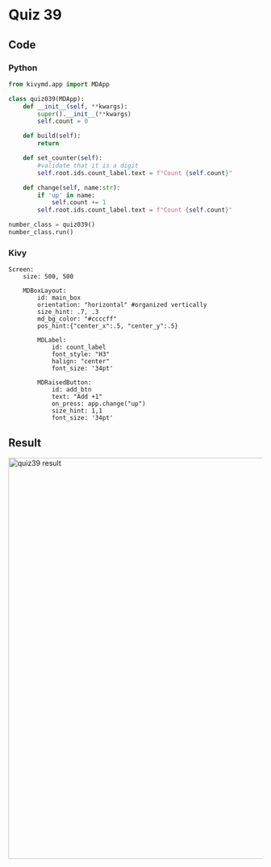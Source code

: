 # Quiz 39
## Code
### Python

```.py
from kivymd.app import MDApp

class quiz039(MDApp):
    def __init__(self, **kwargs):
        super().__init__(**kwargs)
        self.count = 0

    def build(self):
        return

    def set_counter(self):
        #validate that it is a digit
        self.root.ids.count_label.text = f"Count {self.count}"

    def change(self, name:str):
        if 'up' in name:
            self.count += 1
        self.root.ids.count_label.text = f"Count {self.count}"

number_class = quiz039()
number_class.run()
```
### Kivy

```.kv
Screen:
    size: 500, 500

    MDBoxLayout:
        id: main_box
        orientation: "horizontal" #organized vertically
        size_hint: .7, .3
        md_bg_color: "#ccccff"
        pos_hint:{"center_x":.5, "center_y":.5}

        MDLabel:
            id: count_label
            font_style: "H3"
            halign: "center"
            font_size: '34pt'

        MDRaisedButton:
            id: add_btn
            text: "Add +1"
            on_press: app.change("up")
            size_hint: 1,1
            font_size: '34pt'
```
## Result
<img width="795" alt="quiz39 result" src="https://user-images.githubusercontent.com/112055062/215039919-340f9c6d-d7b8-48f8-a258-46b519313cd9.png">


